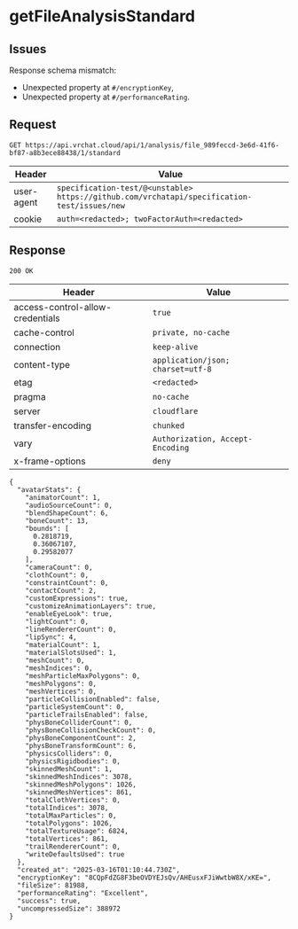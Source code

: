 # getFileAnalysisStandard

## Issues
Response schema mismatch:
* Unexpected property at ``#/encryptionKey``,
* Unexpected property at ``#/performanceRating``.
## Request
`GET https://api.vrchat.cloud/api/1/analysis/file_989feccd-3e6d-41f6-bf87-a8b3ece88438/1/standard`

| Header | Value |
| ------ | ----- |
| user-agent | `specification-test/@<unstable> https://github.com/vrchatapi/specification-test/issues/new` |
| cookie | `auth=<redacted>; twoFactorAuth=<redacted>` |


## Response
`200 OK`

| Header | Value |
| ------ | ----- |
| access-control-allow-credentials | `true` |
| cache-control | `private, no-cache` |
| connection | `keep-alive` |
| content-type | `application/json; charset=utf-8` |
| etag | `<redacted>` |
| pragma | `no-cache` |
| server | `cloudflare` |
| transfer-encoding | `chunked` |
| vary | `Authorization, Accept-Encoding` |
| x-frame-options | `deny` |

```jsonc
{
  "avatarStats": {
    "animatorCount": 1,
    "audioSourceCount": 0,
    "blendShapeCount": 6,
    "boneCount": 13,
    "bounds": [
      0.2818719,
      0.36067107,
      0.29582077
    ],
    "cameraCount": 0,
    "clothCount": 0,
    "constraintCount": 0,
    "contactCount": 2,
    "customExpressions": true,
    "customizeAnimationLayers": true,
    "enableEyeLook": true,
    "lightCount": 0,
    "lineRendererCount": 0,
    "lipSync": 4,
    "materialCount": 1,
    "materialSlotsUsed": 1,
    "meshCount": 0,
    "meshIndices": 0,
    "meshParticleMaxPolygons": 0,
    "meshPolygons": 0,
    "meshVertices": 0,
    "particleCollisionEnabled": false,
    "particleSystemCount": 0,
    "particleTrailsEnabled": false,
    "physBoneColliderCount": 0,
    "physBoneCollisionCheckCount": 0,
    "physBoneComponentCount": 2,
    "physBoneTransformCount": 6,
    "physicsColliders": 0,
    "physicsRigidbodies": 0,
    "skinnedMeshCount": 1,
    "skinnedMeshIndices": 3078,
    "skinnedMeshPolygons": 1026,
    "skinnedMeshVertices": 861,
    "totalClothVertices": 0,
    "totalIndices": 3078,
    "totalMaxParticles": 0,
    "totalPolygons": 1026,
    "totalTextureUsage": 6824,
    "totalVertices": 861,
    "trailRendererCount": 0,
    "writeDefaultsUsed": true
  },
  "created_at": "2025-03-16T01:10:44.730Z",
  "encryptionKey": "8CQpFdZG8F3beOVDYEJsQv/AHEusxFJiWwtbW8X/xKE=",
  "fileSize": 81988,
  "performanceRating": "Excellent",
  "success": true,
  "uncompressedSize": 388972
}
```
